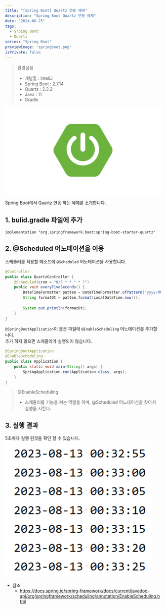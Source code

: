 ```yaml
---
title: "[Spring Boot] Quartz 연동 예제"
description: "Spring Boot Quartz 연동 예제"
date: "2024-08-25"
tags:
  - Srping Boot
  - Quartz
series: "Spring Boot"
previewImage: 'springboot.png'
isPrivate: false
---
```


> 환경설정
> + 개발툴 : InteliJ
> + Spring Boot : 2.7.14
> + Quartz : 2.3.2
> + Java : 11
> + Gradle

![SpringBoot](/static/springboot.png)

Spring Boot에서 Quartz 연동 하는 예제를 소개합니다.

## 1. bulid.gradle 파일에 추가 
```
implementation "org.springframework.boot:spring-boot-starter-quartz"
```

## 2. @Scheduled 어노테이션을 이용
스케쥴러를 적용할 메소드에 `@Scheduled` 어노테이션을 사용합니다.
```java
@Controller
public class QuartzController {
    @Scheduled(cron = "0/5 * * * * ?")
    public void everyFiveSeconds() {
        DateTimeFormatter patten = DateTimeFormatter.ofPattern("yyyy-MM-dd HH:mm:ss");
        String formatDt = patten.format(LocalDateTime.now());

        System.out.println(formatDt);
    }
}
```
`@SpringBootApplication`이 붙은 파일에 `@EnableScheduling` 어노테이션를 추가합니다.   
추가 하지 않으면 스케쥴러가 실행되지 않습니다.
```java
@SpringBootApplication
@EnableScheduling
public class Application {
    public static void main(String[] args) {
        SpringApplication.run(Application.class, args);
    }
}
```
> @EnableScheduling
> + 스케쥴러를 기능을 켜는 역할을 하며, @Scheduled 어노테이션을 찾아서 실행을 시킨다.

## 3. 실행 결과
5초마다 실행 된것을 확인 할 수 있습니다.
![SpringBoot](./result.png)
+ 참조
    + https://docs.spring.io/spring-framework/docs/current/javadoc-api/org/springframework/scheduling/annotation/EnableScheduling.html